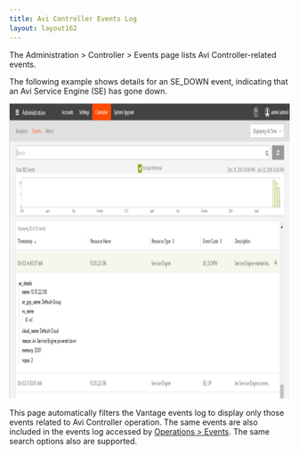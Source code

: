 ```yaml
---
title: Avi Controller Events Log
layout: layout162
---
```

The Administration > Controller > Events page lists Avi Controller-related events. 

The following example shows details for an SE_DOWN event, indicating that an Avi Service Engine (SE) has gone down.

<a href="img/admin-events2.png"><img src="img/admin-events2.png" alt="admin-events2" width="1043" height="530" class="alignnone size-full wp-image-10525"></a>

This page automatically filters the Vantage events log to display only those events related to Avi Controller operation. The same events are also included in the events log accessed by <a href="/docs/16.2/configuration-guide/operations/events/">Operations &gt; Events</a>. The same search options also are supported.
